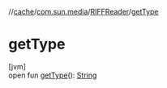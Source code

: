 //[cache](../../../index.md)/[com.sun.media](../index.md)/[RIFFReader](index.md)/[getType](get-type.md)

# getType

[jvm]\
open fun [getType](get-type.md)(): [String](https://docs.oracle.com/javase/8/docs/api/java/lang/String.html)
